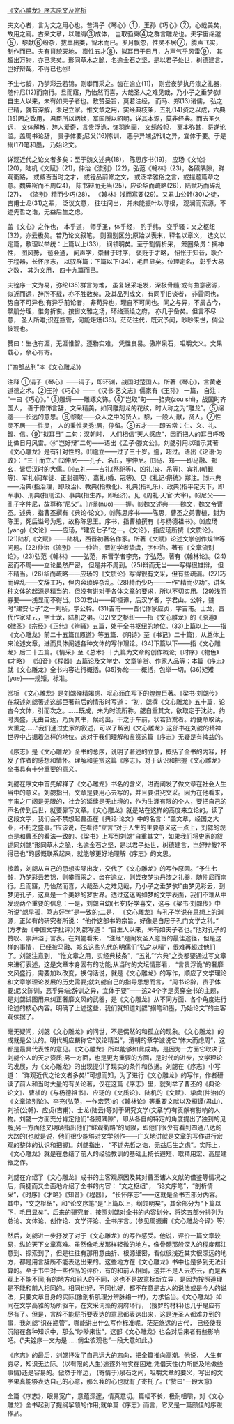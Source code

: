 [《文心雕龙》序志原文及赏析](https://www.vrrw.net/wx/14414.html)

夫文心者，言为文之用心也。昔涓子《琴心》①，王孙《巧心》②，心哉美矣，故用之焉。古来文章，以雕缛③成体， 岂取驺奭④之群言雕龙也。夫宇宙绵邈⑤，黎献⑥纷杂，拔萃出类，智术而已。岁月飘忽，性灵不居⑦，腾声飞实，制作而已。夫有肖貌天地， 禀性五才⑧，拟耳目于日月，方声气乎风雷⑨， 其超出万物，亦已灵矣。形同草木之脆，名逾金石之坚，是以君子处世，树德建言， 岂好辩哉，不得已也⑩!

予生七龄，乃梦彩云若锦，则攀而采之。齿在逾立(11)， 则尝夜梦执丹漆之礼器，随仲尼(12)而南行。旦而寤，乃怡然而喜，大哉圣人之难见哉，乃小子之垂梦欤! 自生人以来，未有如夫子者也。敷赞圣旨，莫若注经， 而马、郑(13)诸儒， 弘之已精，就有深解，未足立家。惟文章之用，实经典枝条，五礼(14)资之以成，六典(15)因之致用， 君臣所以炳焕，军国所以昭明，详其本源，莫非经典。而去圣久远， 文体解散，辞人爱奇，言贵浮诡，饰羽尚画， 文绣般帨， 离本弥甚，将遂讹滥。盖周书论辞， 贵乎体要;尼父(16)陈训， 恶乎异端;辞训之异，宜体于要。于是搦(17)笔和墨， 乃始论文。

详观近代之论文者多矣：至于魏文述典(18)， 陈思序书(19)， 应玚《文论》(20)，陆机《文赋》(21)，仲治《流别》(22)，弘范《翰林》(23)，各照隅隙，鲜观衢路， 或臧否当时之才， 或铨品前修之文， 或泛举雅俗之言，或撮题篇章之意。魏典密而不周(24)， 陈书辩而无当(25)，应论华而疏略(26)，陆赋巧而碎乱(27)， 《流别》精而少巧(28)， 《翰林》浅而寡要(29)。又君山公幹(30)之徒， 吉甫士龙(31)之辈， 泛议文意， 往往间出， 并未能振叶以寻根， 观澜而索源。不述先哲之诰，无益后生之虑。

盖《文心》之作也， 本乎道， 师乎圣，体乎经， 酌乎纬， 变乎骚：文之枢纽(32)，亦云极矣。若乃论文叙笔， 则囿别区分;原始以表末，释名以章义， 选文以定篇，敷理以举统：上篇以上(33)， 纲领明矣。至于割情析采， 笼圈条贯：摛神性， 图风势， 苞会通， 阅声字，崇替于时序， 褒贬于才略， 怊怅于知音，耿介于程器，长怀序志， 以驭群篇：下篇以下(34)，毛目显矣。位理定名， 彰乎大易之数， 其为文用， 四十九篇而已。

夫铨序一文为易，弥纶(35)群言为难， 虽复轻采毛发，深极骨髓;或有曲意密源，似近而远，辞所不载，亦不胜数矣。及其品列成文，有同乎旧谈者， 非雷同也， 势自不可异也;有异乎前论者， 非苟异也，理自不可同也。同之与异，不屑古今，擘肌分理，惟务折衷。按辔文雅之场，环络藻绘之府， 亦几乎备矣。但言不尽意， 圣人所难;识在瓶管，何能矩矱(36)。茫茫往代，既沉予闻，眇眇来世，倘尘彼观也。

赞曰：生也有涯，无涯惟智。逐物实难， 凭性良易。傲岸泉石，咀嚼文义。文果载心，余心有寄。

(“四部丛刊”本《文心雕龙》)



注释 ①涓子《琴心》——涓子，即环渊，战国时楚国人。所著《琴心》，言黄老道德之术。②王孙《巧心》——《汉书·艺文志》儒家有《王孙》 一篇， 自注： “一曰《巧心》。” ③雕缛——雕琢文饰。④“岂取”句——驺奭(zou shi)，战国时齐国人， 善于修饰言辞，文采精美，如同雕刻龙的花纹，时人称之为“雕龙”。⑤绵邈——长远的意思。⑥黎献——众人之中的贤人。黎，一般人;献，贤人。⑦性灵不居——性灵， 人的秉性灵秀;居，停留。⑧五才——即五常：仁、义、礼、智、信。⑨“拟耳目” 二句：汉朝时， 人们相信“天人感应”，因而把人的耳目呼吸比做日月风雷。⑩“岂好辩”二句——语出《孟子·滕文公》。刘勰引用以暗示其著《文心雕龙》是有针对性的。⑾逾立——过了三十岁。逾，超过。语出《论语·为政》： “三十而立。” ⑿仲尼——孔子、名丘，字仲尼。⒀马、郑——即马融、郑玄，皆后汉时的大儒。⒁五礼——吉礼(祭祀等)、凶礼(丧、吊等)、宾礼(朝觐等)、军礼(阅车徒、正封疆等)、嘉礼(婚、冠等)。见《礼记·祭统》郑注。⒂六典——治典(指治理，即政治)、教典(指教化)、礼典(指礼乐)、政典(指平定天下，即军事)、刑典(指刑法)、事典(指生养，即经济)。见《周礼·天官·大宰)。⒃尼父——孔子字仲尼，故尊称“尼父”。⒄搦(nuo)——握。⒅魏文述典——魏文，魏文帝曹丕。述典，指曹丕撰有《典论·论文》。⒆陈思序书——陈思，曹丕之弟曹植，封为陈王，死后谥号为思，故称陈思王。序书，指曹植撰有《与杨德祖书》。⒇应玚(yang)《文论》——应玚，“建安七子”之一。《文论》，指应玚所撰《文质论》。(21)陆机《文赋》——陆机，西晋初著名作家。所著《文赋》论述文学创作规律等问题。(22)仲治《流别》——仲治，晋初学者挚虞，字仲治。著有《文章流别论》。(23)弘范《翰林》——弘范，东晋学者李充，字弘范。著有《翰林论》。(24)密而不周——立论虽然严密， 但是并不周到。(25)辩而无当——写得很雄辩， 但不精当。(26)华而疏略——应玚的《文质论》写得很有文采，但有些疏漏。(27)巧而碎乱——文辞工巧，但内容琐碎杂乱。(28)精而少巧——一作“精而少功”。讲各种文体的起源是精当的，但没有讲对于各体文章的要求，所以不切实用。(29)浅而寡要——浅显而不得当。(30)君山——即桓谭，后汉学者，字君山。公幹，魏时“建安七子”之一刘祯，字公幹。(31)吉甫——晋代作家应贞，字吉甫。士龙，晋代作家陆云，字士龙，陆机之弟。(32)文之枢纽——指《文心雕龙》的《原道》《徵圣》《宗经》《正纬》《辨骚》五篇，处于全书枢纽的地位。(33)上篇以上——指《文心雕龙》前二十五篇(《原道》等五篇、《明诗》至《书记》二十篇)，从总体上来论述文章，进而具体阐述各种文体的写作理论。(34)下篇以下——指《文心雕龙》后二十五篇。《情采》至《总术》十九篇为文章的创作概论;《时序》《物色》《才略》 《知音》《程器》五篇论及文学史、文章鉴赏、作家人品等：本篇《序志》就《文心雕龙》全书内容进行概括。(35)弥纶——概括，包举一切。(36)矩矱(yue)——规矩，标准。

赏析 《文心雕龙》是刘勰殚精竭虑、呕心沥血写下的煌煌巨著。《梁书·刘勰传》在叙述刘勰著述这部巨著前后的情形时写道： “初，勰撰《文心雕龙》五十篇，论古今文体，引而次之。……既成，未为时流所称。勰自重其文，欲取定于沈约。约时贵盛，无由自达，乃负其书，候约出，干之于车前，状若货鬻者。约便命取读，大重之……”我们通过史家的叙述，可以了解到《文心雕龙》这部书在刘勰的精神世界中占据着怎样的地位。这对于我们理解和鉴赏这篇《序志》无疑是有裨益的。

《序志》是《文心雕龙》全书的总序，说明了著述的立意，概括了全书的内容，抒发了作者的感想和情怀。理解和鉴赏这篇《序志》，对于认识和把握《文心雕龙》全书具有十分重要的意义。

刘勰在序文中首先解释了《文心雕龙》书名的含义，进而阐发了做文章在社会人生当中的意义。刘勰指出，文章是要用心去写的，并且要讲究文采。因为在他看来，宇宙之广阔是无限的，社会的延续是无止境的，作为生涯有限的个人，要把自己的声名传到后世，就要靠写文章。《文心雕龙》就是站在这样的高度来立论的。读了这段文字，我们会不禁想起曹丕在《典论·论文》中的名言：“盖文章，经国之大业，不朽之盛事。”应该说，在看待“立言”对于人生的主要意义这一点上，刘勰的观点是和曹丕的看法一致的。《梁书》上写到刘勰“自重其文”，如果我们将史家的叙述同刘勰“形同草木之脆，名逾金石之坚，是以君子处世，树德建言，岂好辩哉?不得已也”的感慨联系起来，就能够更好地理解《序志》的文思。

接着，刘勰从自己的思想实际出发，交代了《文心雕龙》的写作原因。“予生七龄，乃梦彩云若锦，则攀而采之。齿在逾立，则尝夜梦执丹漆之礼器，随仲尼而南行。旦而寤，乃怡然而喜，大哉圣人之难见哉，乃小子之垂梦欤!”由梦见彩云，到梦见孔子，这真是一个美妙的梦世界。透过这迷离如梦的文字表面，我们不难从中发现两个重要的信息：一是，刘勰自幼(七岁)好学喜文，这与《梁书·刘勰传》中所说“勰早孤，笃志好学”是一致的;二是， 《文心雕龙》与孔子学说在思想上的渊源，正如有的研究者所说： “他作这部书的宗旨，好像是自居于孔门文学之科。” (方孝岳《中国文学批评》)刘勰写道： “自生人以来，未有如夫子者也。”他对孔子的赞叹、崇拜溢于言表。在刘勰看来， “注经”是阐发圣人意旨的最佳途径，但是这样的事情， 已经被马融、郑玄这些先代的明儒们“弘之以精”，很难再超过他们了。刘勰注意到， “惟文章之用，实经典枝条”，“五礼”“六典”之类都要通过写文章来进行表述，这是文章本身固有的功能;从当时的文坛情形看， “言贵浮诡”的奢靡文风盛行，需要加以改变，换句话说，就是《文心雕龙》的写作，顺应了文学理论和文章学理论发展的历史需要;就刘勰自己的指导思想而言， “周书论辞，贵乎体要;尼父陈训，恶乎异端;辞训之异，宜体于要”——这24个字是贯穿全书的主题，是刘勰试图用来纠正奢靡文风的武器，是《文心雕龙》从不同方面、各个角度进行论述的核心内容。明确了上述这些，我们就知道刘勰“搦笔和墨，乃始论文”的主客观依据了。

毫无疑问，刘勰《文心雕龙》的问世，不是偶然的和孤立的现象。《文心雕龙》的成就是公认的。明代胡应麟称它“议论精当”，清朝的章学诚说它“体大而虑周”，这都是最具代表性的意见。《文心雕龙》所以能够如此成功，是因为一方面它取决于刘勰个人的天才资质;另一方面，也是更为重要的方面，是时代的进步，文学理论的发展，为《文心雕龙》的出现提供了现实的条件和依据。刘勰在《序志》中写道： “详观近代之论文者多矣!”可想而知，为了进行《文心雕龙》的写作，作者研读了前人和当时大量的有关论著，仅在这篇《序志》里，就列举了曹丕的《典论·论文》、曹植的《与杨德祖书》、应玚的《文质论》、陆机的《文赋》、挚虞(仲治)的《文章流别论》、李充(弘范，一作宏范)的《翰林论》等重要文献以及桓谭(君山)、刘祯(公幹)、应贞(吉甫)、士龙(陆云)等对于研究文学(文章学)有贡献有影响的人物。刘勰一方面充分肯定他们“各照隅隙”，即从各自的特定的角度提出了独到的见解;另一方面他又明确指出他们“鲜观衢路”的局限，即他们很少有看到四通八达的大路的(也就是说，他们很少能够对文学创作——广义地讲就是文章的写作进行宏观的整体的认识和把握)。刘勰指出， “不述先哲之诰，无益后生之虑”。实际上， 《文心雕龙》就是在总结了前人的经验教训的基础上扬长避短、取精用宏、高屋建瓴之作。

刘勰在介绍了《文心雕龙》成书的主客观原因及其对曹丕诸人文献的借鉴等情况之后，简捷而又全面地介绍了全书的内容： “文之枢纽”， “论文序笔”，“剖析情采”，《时序》《才略》《知音》《程器》， “长怀序志”——这就是全书五部分内容。其中，“文之枢纽”，和“论文序笔”是“上篇以上，纲领明矣”，其余部分为“下篇以下，毛目显矣”。后来的研究者，按照刘勰对全书的内容划分，将这五部分排列为总论、文体论、创作论、文学评论、全书序言。(参见周振甫《文心雕龙今译》等)

然后，刘勰进一步抒发了对于《文心雕龙》的写作感受。他说，评价一篇文章较易，纵论天下文章真难。虽然像毛发那样轻微的地方，像骨髓那般深入的程度都注意到、探索到了，但是往往有那用意曲折、根源细密，看似很浅近其实很深远的地方，都是用言辞所不能表达出来的。这些地方在《文心雕龙》书中也是多到无法计算的。至于书中对一些作品的评价，有的和前人相同，这并不是人云亦云，而是客观上不能不同;有的地方和前人的不同，这也不是故意标新立异，是因为按照道理是不能和前人相同的。相同也好，不同也好，都不在意是古人的说法或是今人的说法，只要文章自身的实际(像剖析肌理分辨脉络一样)，力求恰当。《文心雕龙》如同在文学高雅的场所驱车，在文采词藻的洞府环行， (搜罗的材料)也几乎是应有尽有了。但是，言辞不能将所要表达的意思都表达出来，这是连圣人都难办到的事，我刘勰“识在瓶管”，哪能讲出什么写作标准呢。茫茫悠远的古代， 已经使我沉陷在各种知识中，那么“眇眇来世”，这部《文心雕龙》也会对后来者有些影响吧。(“夫铨序一文为是……倘尘彼观也”一段大意如此。)

《序志》的最后，刘勰抒发了自己远大的志向，把全篇推向高潮。他说， 人生有穷尽，知识无边际。(以有限的人生)追逐外物实在困难;凭借天性(力所能及地做些事情)还是容易的。傲然于岸边， (寄情于)泉石之间，咀嚼文章的要义，写出的文字果真能够表达自己的心意，那么我的心也就有了寄托了。(“赞曰”一段大意)

全篇《序志》，眼界宽广，意蕴深邃，情真意切。篇幅不长，极耐咀嚼，对《文心雕龙》全书起到了提纲挈领的作用;就单篇《序志》而言，它又是一篇颇佳的序跋作品。

